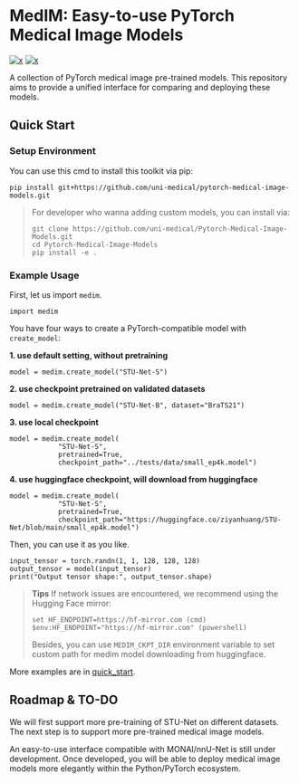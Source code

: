 # MedIM: Easy-to-use PyTorch Medical Image Models

[![x](https://img.shields.io/badge/Python-3.9-93C5FD)]()
[![x](https://img.shields.io/badge/PyTorch-2.4-FCD299)]()

A collection of PyTorch medical image pre-trained models. This repository aims to provide a unified interface for comparing and deploying these models.

## Quick Start
### Setup Environment
You can use this cmd to install this toolkit via pip:
```
pip install git+https://github.com/uni-medical/pytorch-medical-image-models.git
```
> For developer who wanna adding custom models, you can install via:
> ```
> git clone https://github.com/uni-medical/Pytorch-Medical-Image-Models.git
> cd Pytorch-Medical-Image-Models
> pip install -e .
> ```

### Example Usage
First, let us import `medim`.
```
import medim
```
You have four ways to create a PyTorch-compatible model with `create_model`:

**1. use default setting, without pretraining**
```
model = medim.create_model("STU-Net-S") 
```
**2. use checkpoint pretrained on validated datasets**
```
model = medim.create_model("STU-Net-B", dataset="BraTS21")
```
**3. use local checkpoint**
```
model = medim.create_model(
            "STU-Net-S",
            pretrained=True,
            checkpoint_path="../tests/data/small_ep4k.model") 
```
**4. use huggingface checkpoint, will download from huggingface**
```
model = medim.create_model(
            "STU-Net-S",
            pretrained=True,
            checkpoint_path="https://huggingface.co/ziyanhuang/STU-Net/blob/main/small_ep4k.model") 
```
Then, you can use it as you like.
```
input_tensor = torch.randn(1, 1, 128, 128, 128)
output_tensor = model(input_tensor)
print("Output tensor shape:", output_tensor.shape)
```

> **Tips**
> If network issues are encountered, we recommend using the Hugging Face mirror:
> ```
> set HF_ENDPOINT=https://hf-mirror.com (cmd)
> $env:HF_ENDPOINT="https://hf-mirror.com" (powershell)
> ```
> Besides, you can use `MEDIM_CKPT_DIR` environment variable to set custom path for medim model downloading from huggingface.


More examples are in [quick_start](https://github.com/uni-medical/Pytorch-Medical-Image-Models/blob/main/examples/quick_start.py).

## Roadmap & TO-DO

We will first support more pre-training of STU-Net on different datasets. The next step is to support more pre-trained medical image models.

An easy-to-use interface compatible with MONAI/nnU-Net is still under development. Once developed, you will be able to deploy medical image models more elegantly within the Python/PyTorch ecosystem.

